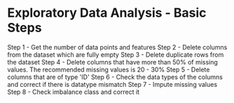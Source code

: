 # Exploratory Data Analysis - Basic Steps

Step 1 - Get the number of data points and features
Step 2 - Delete columns from the dataset which are fully empty
Step 3 - Delete duplicate rows from the dataset
Step 4 - Delete columns that have more than 50% of missing values. The recommended missing values is 20 - 30%
Step 5 - Delete columns that are of type 'ID'
Step 6 - Check the data types of the columns and correct if there is datatype mismatch
Step 7 - Impute missing values
Step 8 - Check imbalance class and correct it
